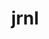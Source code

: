 ---
codehost: https://github.com/jrnl-org/jrnl
logohandle: jrnlsh
sort: jrnl
title: jrnl
website: https://jrnl.sh/en/stable/
---